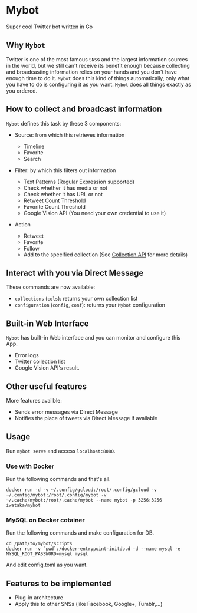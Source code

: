 # Mybot

Super cool Twitter bot written in Go

## Why `Mybot`

Twitter is one of the most famous `SNS`s and the largest information sources in
the world, but we still can't receive its benefit enough because collecting and
broadcasting information relies on your hands and you don't have enough time to
do it.
`Mybot` does this kind of things automatically, only what you have to do is
configuring it as you want.
`Mybot` does all things exactly as you ordered.

## How to collect and broadcast information

`Mybot` defines this task by these 3 components:

+ Source: from which this retrieves information

    + Timeline
    + Favorite
    + Search

+ Filter: by which this filters out information

    + Text Patterns (Regular Expression supported)
    + Check whether it has media or not
    + Check whether it has URL or not
    + Retweet Count Threshold
    + Favorite Count Threshold
    + Google Vision API (You need your own credential to use it)

+ Action

    + Retweet
    + Favorite
    + Follow
    + Add to the specified collection (See [Collection API](https://dev.twitter.com/rest/collections) for more details)

## Interact with you via Direct Message

These commands are now available:

+ `collections` (`cols`): returns your own collection list
+ `configuration` (`config`, `conf`): returns your `Mybot` configuration

## Built-in Web Interface

`Mybot` has built-in Web interface and you can monitor and configure this App.

+ Error logs
+ Twitter collection list
+ Google Vision API's result.

## Other useful features

More features availble:

+ Sends error messages via Direct Message
+ Notifies the place of tweets via Direct Message if available

## Usage

Run `mybot serve` and access `localhost:8080`.

### Use with Docker

Run the following commands and that's all.

```
docker run -d -v ~/.config/gcloud:/root/.config/gcloud -v ~/.config/mybot:/root/.config/mybot -v ~/.cache/mybot:/root/.cache/mybot --name mybot -p 3256:3256 iwataka/mybot
```

### MySQL on Docker cotainer

Run the following commands and make configuration for DB.

```
cd /path/to/mybot/scripts
docker run -v `pwd`:/docker-entrypoint-initdb.d -d --name mysql -e MYSQL_ROOT_PASSWORD=mysql mysql
```

And edit config.toml as you want.

## Features to be implemented

+ Plug-in architecture
+ Apply this to other SNSs (like Facebook, Google+, Tumblr,...)
